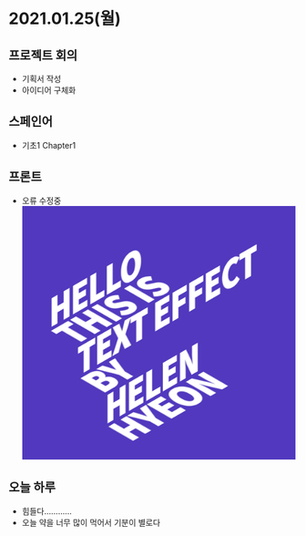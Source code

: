 # 2021.01.25(월)

## 프로젝트 회의
- 기획서 작성
- 아이디어 구체화

## 스페인어
- 기초1 Chapter1

## 프론트
- 오류 수정중
![화면](../img/20210125-1.png)

## 오늘 하루
- 힘들다............
- 오늘 약을 너무 많이 먹어서 기분이 별로다